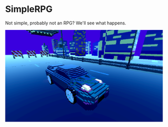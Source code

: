 # SimpleRPG
Not simple, probably not an RPG? We'll see what happens.

![Screenshot](./screenshot2.png)
